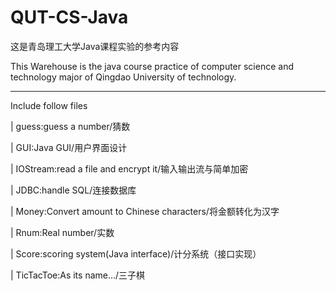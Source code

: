 # QUT-CS-Java

这是青岛理工大学Java课程实验的参考内容

This Warehouse is the java course practice of computer science and technology major of Qingdao University of technology.

---------------------------------------------
Include follow files

| guess:guess a number/猜数

| GUI:Java GUI/用户界面设计

| IOStream:read a file and encrypt it/输入输出流与简单加密

| JDBC:handle SQL/连接数据库

| Money:Convert amount to Chinese characters/将金额转化为汉字

| Rnum:Real number/实数

| Score:scoring system(Java interface)/计分系统（接口实现）

| TicTacToe:As its name.../三子棋
